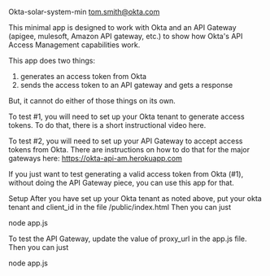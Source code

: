 Okta-solar-system-min
tom.smith@okta.com

This minimal app is designed to work with Okta and an API Gateway (apigee, mulesoft, Amazon API gateway, etc.) to show how Okta's API Access Management capabilities work.

This app does two things:

1) generates an access token from Okta
2) sends the access token to an API gateway and gets a response

But, it cannot do either of those things on its own.

To test #1, you will need to set up your Okta tenant to generate access tokens. To do that, there is a short instructional video here.

To test #2, you will need to set up your API Gateway to accept access tokens from Okta. There are instructions on how to do that for the major gateways here: https://okta-api-am.herokuapp.com

If you just want to test generating a valid access token from Okta (#1), without doing the API Gateway piece, you can use this app for that.


Setup
After you have set up your Okta tenant as noted above, put your okta tenant and client_id in the file /public/index.html
Then you can just

node app.js

To test the API Gateway, update the value of proxy_url in the app.js file.
Then you can just

node app.js